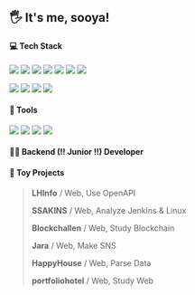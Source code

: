 ## :raised_hand_with_fingers_splayed: It's me, sooya!



#### :computer: Tech Stack 

<img src="https://img.shields.io/badge/Java-007396?style=flat-square&logo=Java&logoColor=white"/> <img src="https://img.shields.io/badge/Spring-6DB33F?style=flat-square&logo=Spring&logoColor=white"/> <img src="https://img.shields.io/badge/Spring Boot-6DB33F?style=flat-square&logo=Spring Boot&logoColor=white"/> <img src="https://img.shields.io/badge/MySQL-4479A1?style=flat-square&logo=MySQL&logoColor=white"/> <img src="https://img.shields.io/badge/Apache Tomcat-F8DC75?style=flat-square&logo=Apache Tomcat&logoColor=white"/> <img src="https://img.shields.io/badge/NGINX-009639?style=flat-square&logo=NGINX&logoColor=white"/> <img src="https://img.shields.io/badge/Jenkins-D24939?style=flat-square&logo=Jenkins&logoColor=white"/>

<img src="https://img.shields.io/badge/JavaScript-F7DF1E?style=flat-square&logo=JavaScript&logoColor=white"/> <img src="https://img.shields.io/badge/Vue.js-4FC08D?style=flat-square&logo=Vue.js&logoColor=white"/> <img src="https://img.shields.io/badge/Thymeleaf-005F0F?style=flat-square&logo=MySQL&logoColor=white"/> <img src="https://img.shields.io/badge/MongoDB-47A248?style=flat-square&logo=MySQL&logoColor=white"/>



#### :hammer: Tools

<img src="https://img.shields.io/badge/Jira-0052CC?style=flat-square&logo=MySQL&logoColor=white"/> <img src="https://img.shields.io/badge/Trello-0052CC?style=flat-square&logo=Trello&logoColor=white"/> <img src="https://img.shields.io/badge/GitHub-181717?style=flat-square&logo=GitHub&logoColor=white"/> <img src="https://img.shields.io/badge/GitLab-FCA121?style=flat-square&logo=GitLab&logoColor=white"/>



#### :woman_office_worker:  Backend (!! Junior !!) Developer



#### :tongue: Toy Projects

> **LHInfo** / Web, Use OpenAPI
>
> **SSAKINS** / Web, Analyze Jenkins & Linux
>
> **Blockchallen** / Web, Study Blockchain
>
> **Jara** / Web, Make SNS
>
> **HappyHouse** / Web, Parse Data
>
> **portfoliohotel** / Web, Study Web


